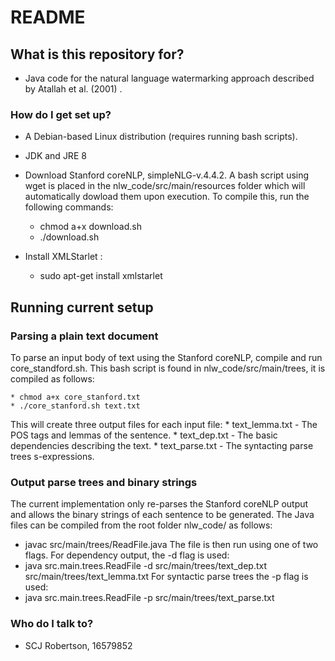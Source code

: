 # README #

## What is this repository for? ##

* Java code for the natural language watermarking approach described by Atallah et al. (2001) .

### How do I get set up? ###

* A Debian-based Linux distribution (requires running bash scripts).
+ JDK and JRE 8
- Download Stanford coreNLP, simpleNLG-v.4.4.2. A bash script using wget is placed in the nlw_code/src/main/resources folder
which will automatically dowload them upon execution. To compile this, run the following commands:

    * chmod a+x download.sh
    * ./download.sh

- Install XMLStarlet : 

    * sudo apt-get install xmlstarlet

## Running current setup ##

### Parsing a plain text document ###
To parse an input body of text using the Stanford coreNLP, compile and run core_standford.sh. This bash script is 
found in nlw_code/src/main/trees, it is compiled as follows:

    * chmod a+x core_stanford.txt
    * ./core_stanford.sh text.txt

This will create three output files for each input file:
    * text_lemma.txt - The POS tags and lemmas of the sentence.
    * text_dep.txt - The basic dependencies describing the text.
    * text_parse.txt - The syntacting parse trees s-expressions.

### Output parse trees and binary strings ###
The current implementation only re-parses the Stanford coreNLP output and
allows the binary strings of each sentence to be generated. The Java files can be compiled
from the root folder nlw_code/ as follows:
* javac src/main/trees/ReadFile.java
The file is then run using one of two flags. For dependency output, the -d flag is used:
* java src.main.trees.ReadFile -d src/main/trees/text_dep.txt src/main/trees/text_lemma.txt
For syntactic parse trees the -p flag is used:
* java src.main.trees.ReadFile -p src/main/trees/text_parse.txt

### Who do I talk to? ###

* SCJ Robertson, 16579852
